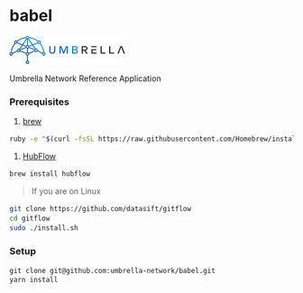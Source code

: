 # babel

![Umbrella network - logo](./assets/umb.network-logo.png)

Umbrella Network Reference Application

### Prerequisites

1. [brew](http://brew.sh)

  ```sh
  ruby -e "$(curl -fsSL https://raw.githubusercontent.com/Homebrew/install/master/install)"
  ```

1. [HubFlow](http://datasift.github.io/gitflow/)

  ```sh
  brew install hubflow
  ```

> If you are on Linux

  ```sh
  git clone https://github.com/datasift/gitflow
  cd gitflow
  sudo ./install.sh
  ```

### Setup

```shell
git clone git@github.com:umbrella-network/babel.git
yarn install
```
